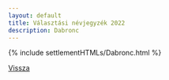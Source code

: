 ```yaml
---
layout: default
title: Választási névjegyzék 2022
description: Dabronc
---
```


{% include settlementHTMLs/Dabronc.html %}

[Vissza](../)